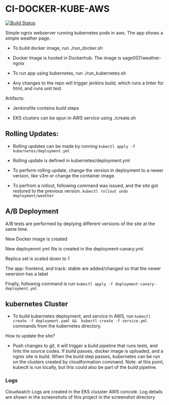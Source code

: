 # CI-DOCKER-KUBE-AWS

[![Build Status](http://ec2-18-219-86-226.us-east-2.compute.amazonaws.com:8080/buildStatus/icon?job=Weather-app)](http://ec2-18-219-86-226.us-east-2.compute.amazonaws.com:8080/job/Weather-app/)

Simple ngnix webserver running kubernetes pods in aws. The app shows a simple weather page.

 * To build docker image, run ./run_docker.sh

 * Docker Image is hosted in Dockerhub. The image is sage007/weather-ngnix 
 

 * To run app using kubernetes, run ./run_kubernetes.sh

 * Any changes to the repo will trigger jenkins build, which runs a linter for html, and runs unit test.

Artifacts:
 * Jenkinsfile contains build steps
 
 * EKS clusters can be spun in  AWS service using ./create.sh
 
## Rolling Updates:
 
 * Rolling updates can be made by running  `kubectl apply -f kubernetes/deployment.yml`
 
 * Rolling update is defined in kubernetes/deployment.yml
 
 * To perform rolling update, change the version in deployment to a newer version, like v3m or change the container image.
 
 * To perfrom a rollout, following command was issued, and the site got restored to the previous version. `kubectl rollout undo deployment/weather`
 
 
 ## A/B Deployment

A/B tests are performed by deplying different versions of the site at the same time.

New Docker image is created

New deployemnt yml file is created in the deployment-canary.yml

Replica set is scaled down to 1

The app: frontend, and track: stable are added/changed so that the newer vewrsion has a label

Finally, following command is run `kubectl apply -f deployment-canary-deployment.yml`
 
 
## kubernetes Cluster

 
 * To build kubernetes deployment, and service in AWS, run `kubectl create -f deployment.yaml && 
kubectl create -f service.yml` commands from the kubernetes directory. 

 How to update the site?
 
 * Push changes to git, it will trigger a  build pipeline that runs tests, and lints the source codes. If build passes, docker image is uploaded, and a ngnix site is build. When the build step passes, kubernetes can be run on the clusters created by cloudformation command. Note: at this point, kubectl is run locally, but this could also be part of the build pipeline.  
 
 ### Logs
 Cloudwatch Logs are created in the EKS clusster AWS concole. Log details are shown in the screenshots of this project in the screenshot directory
 

 
 
